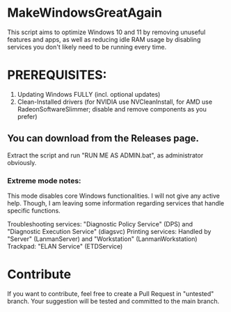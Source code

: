 # MakeWindowsGreatAgain

This script aims to optimize Windows 10 and 11 by removing unuseful features and apps, as well as reducing idle RAM usage by disabling services you don't likely need to be running every time.

# PREREQUISITES:
1. Updating Windows FULLY (incl. optional updates)
2. Clean-Installed drivers (for NVIDIA use NVCleanInstall, for AMD use RadeonSoftwareSlimmer; disable and remove components as you prefer)

## You can download from the Releases page.
Extract the script and run "RUN ME AS ADMIN.bat", as administrator obviously.

### Extreme mode notes:
This mode disables core Windows functionalities. I will not give any active help. Though, I am leaving some information regarding services that handle specific functions.

Troubleshooting services: "Diagnostic Policy Service" (DPS) and "Diagnostic Execution Service" (diagsvc)
Printing services: Handled by "Server" (LanmanServer) and "Workstation" (LanmanWorkstation)
Trackpad: "ELAN Service" (ETDService)

# Contribute
If you want to contribute, feel free to create a Pull Request in "untested" branch. Your suggestion will be tested and committed to the main branch. 



